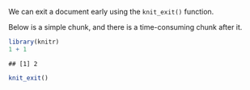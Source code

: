 We can exit a document early using the `knit_exit()` function.

Below is a simple chunk, and there is a time-consuming chunk after it.


``` r
library(knitr)
1 + 1
```

```
## [1] 2
```

``` r
knit_exit()
```



